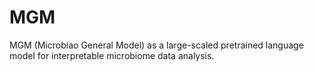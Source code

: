 # MGM
MGM (Microbiao General Model) as a large-scaled pretrained language model for interpretable microbiome data analysis.
